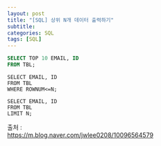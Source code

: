 ```yaml
---
layout: post
title: "[SQL] 상위 N개 데이터 출력하기"
subtitle: 
categories: SQL
tags: [SQL]
--- 
```


```SQL Server
SELECT TOP 10 EMAIL, ID
FROM TBL; 
```


```MSSQL
SELECT EMAIL, ID
FROM TBL
WHERE ROWNUM<=N;
```

```MySQL
SELECT EMAIL, ID
FROM TBL
LIMIT N;
```


출처 :  
<https://m.blog.naver.com/jwlee0208/10096564579>
